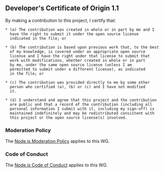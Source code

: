 <a id="developers-certificate-of-origin"></a>
## Developer's Certificate of Origin 1.1

By making a contribution to this project, I certify that:

    * (a) The contribution was created in whole or in part by me and I
      have the right to submit it under the open source license
      indicated in the file; or

    * (b) The contribution is based upon previous work that, to the best
      of my knowledge, is covered under an appropriate open source
      license and I have the right under that license to submit that
      work with modifications, whether created in whole or in part
      by me, under the same open source license (unless I am
      permitted to submit under a different license), as indicated
      in the file; or

    * (c) The contribution was provided directly to me by some other
      person who certified (a), (b) or (c) and I have not modified
      it.

    * (d) I understand and agree that this project and the contribution
      are public and that a record of the contribution (including all
      personal information I submit with it, including my sign-off) is
      maintained indefinitely and may be redistributed consistent with
      this project or the open source license(s) involved.


### Moderation Policy

The [Node.js Moderation Policy] applies to this WG.

### Code of Conduct

The [Node.js Code of Conduct][] applies to this WG.

[Node.js Code of Conduct]: https://github.com/nodejs/TSC/blob/main/CODE_OF_CONDUCT.md
[Node.js Moderation Policy]: https://github.com/nodejs/TSC/blob/main/Moderation-Policy.md
